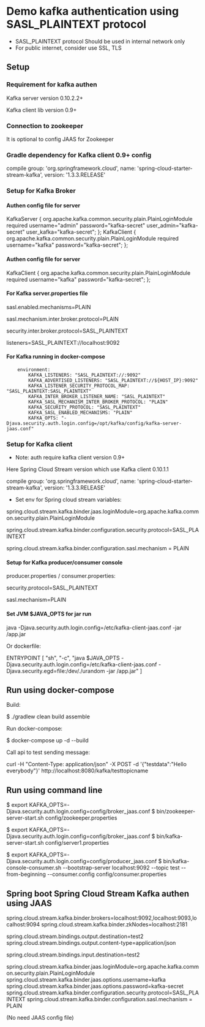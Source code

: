 # Demo kafka authentication using SASL_PLAINTEXT protocol
- SASL_PLAINTEXT protocol Should be used in internal network only
- For public internet, consider use SSL, TLS

## Setup

### Requirement for kafka authen
Kafka server version 0.10.2.2+

Kafka client lib version 0.9+

### Connection to zookeeper

It is optional to config JAAS for Zookeeper


### Gradle dependency for Kafka client 0.9+ config

compile group: 'org.springframework.cloud', name: 'spring-cloud-starter-stream-kafka', version: '1.3.3.RELEASE'

### Setup for Kafka Broker

#### Authen config file for server
KafkaServer {
    org.apache.kafka.common.security.plain.PlainLoginModule required
    username="admin"
    password="kafka-secret"
    user_admin="kafka-secret"
    user_kafka="kafka-secret";
};
KafkaClient {
    org.apache.kafka.common.security.plain.PlainLoginModule required
    username="kafka"
    password="kafka-secret";
};

#### Authen config file for server
KafkaClient {
    org.apache.kafka.common.security.plain.PlainLoginModule required
    username="kafka"
    password="kafka-secret";
};

#### For Kafka server.properties file

sasl.enabled.mechanisms=PLAIN

sasl.mechanism.inter.broker.protocol=PLAIN

security.inter.broker.protocol=SASL_PLAINTEXT

listeners=SASL_PLAINTEXT://localhost:9092

#### For Kafka running in docker-compose

        environment:
            KAFKA_LISTENERS: "SASL_PLAINTEXT://:9092"
            KAFKA_ADVERTISED_LISTENERS: "SASL_PLAINTEXT://${HOST_IP}:9092"
            KAFKA_LISTENER_SECURITY_PROTOCOL_MAP: "SASL_PLAINTEXT:SASL_PLAINTEXT"
            KAFKA_INTER_BROKER_LISTENER_NAME: "SASL_PLAINTEXT"
            KAFKA_SASL_MECHANISM_INTER_BROKER_PROTOCOL: "PLAIN"
            KAFKA_SECURITY_PROTOCOL: "SASL_PLAINTEXT"
            KAFKA_SASL_ENABLED_MECHANISMS: "PLAIN"
            KAFKA_OPTS: "-Djava.security.auth.login.config=/opt/kafka/config/kafka-server-jaas.conf"

### Setup for Kafka client

- Note: auth require kafka client version 0.9+

Here Spring Cloud Stream version which use Kafka client 0.10.1.1

compile group: 'org.springframework.cloud', name: 'spring-cloud-starter-stream-kafka', version: '1.3.3.RELEASE'

- Set env for Spring cloud stream variables:

spring.cloud.stream.kafka.binder.jaas.loginModule=org.apache.kafka.common.security.plain.PlainLoginModule

spring.cloud.stream.kafka.binder.configuration.security.protocol=SASL_PLAINTEXT

spring.cloud.stream.kafka.binder.configuration.sasl.mechanism = PLAIN

#### Setup for Kafka producer/consumer console

producer.properties / consumer.properties:

security.protocol=SASL_PLAINTEXT

sasl.mechanism=PLAIN

#### Set JVM $JAVA_OPTS for jar run

java -Djava.security.auth.login.config=/etc/kafka-client-jaas.conf -jar /app.jar


Or dockerfile:

ENTRYPOINT [ "sh", "-c", "java $JAVA_OPTS -Djava.security.auth.login.config=/etc/kafka-client-jaas.conf -Djava.security.egd=file:/dev/./urandom -jar /app.jar" ]


## Run using docker-compose
Build:

$ ./gradlew clean build assemble

Run docker-compose:

$ docker-compose up -d --build

Call api to test sending message:

curl -H "Content-Type: application/json" -X POST -d '{"testdata":"Hello everybody"}' http://localhost:8080/kafka/testtopicname

## Run using command line

$ export KAFKA_OPTS=-Djava.security.auth.login.config=config/broker_jaas.conf
$ bin/zookeeper-server-start.sh config/zookeeper.properties

$ export KAFKA_OPTS=-Djava.security.auth.login.config=config/broker_jaas.conf
$ bin/kafka-server-start.sh config/server1.properties

$ export KAFKA_OPTS=-Djava.security.auth.login.config=config/producer_jaas.conf
$ bin/kafka-console-consumer.sh --bootstrap-server localhost:9092 --topic test --from-beginning --consumer.config config/consumer.properties

## Spring boot Spring Cloud Stream Kafka authen using JAAS

spring.cloud.stream.kafka.binder.brokers=localhost:9092,localhost:9093,localhost:9094
spring.cloud.stream.kafka.binder.zkNodes=localhost:2181

spring.cloud.stream.bindings.output.destination=test2
spring.cloud.stream.bindings.output.content-type=application/json

spring.cloud.stream.bindings.input.destination=test2

spring.cloud.stream.kafka.binder.jaas.loginModule=org.apache.kafka.common.security.plain.PlainLoginModule
spring.cloud.stream.kafka.binder.jaas.options.username=kafka
spring.cloud.stream.kafka.binder.jaas.options.password=kafka-secret
spring.cloud.stream.kafka.binder.configuration.security.protocol=SASL_PLAINTEXT
spring.cloud.stream.kafka.binder.configuration.sasl.mechanism = PLAIN

(No need JAAS config file)